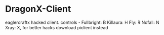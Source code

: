 # DragonX-Client
eaglercraftx hacked client. controls - Fullbright: B Killaura: H Fly: R Nofall: N Xray: X, for better hacks download piclient instead
